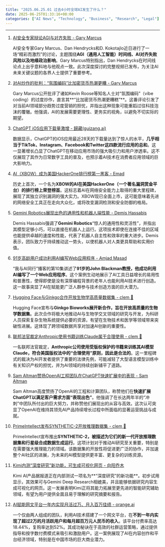 ```yaml
---
title: "2025.06.25.01 过去4小时全球AI发生了什么？"
date: 2025-06-25T01:33:16+08:00
categories: ["AI News", "Technology", "Business", "Research", "Legal"]
---
```


---

1.  [AI安全专家辩论AGI与对齐失败 - Gary Marcus](https://x.com/GaryMarcus/status/1937561047487119587)

    AI安全专家Gary Marcus、Dan Hendrycks和D. Kokotajlo近日进行了一场“精彩而激烈”的讨论，主题围绕**AGI（通用人工智能）时间线、AI对齐失败风险以及地缘政治影响**。Gary Marcus特别指出，Dan Hendrycks在时间线论点上出乎意料地与他观点一致。此次深度探讨的完整视频已发布，为关注AI未来关键议题的各界人士提供了重要参考。

2.  [对AI炒作的批判：“氛围编码”比加密货币热潮更糟 - Gary Marcus](https://x.com/GaryMarcus/status/1937560270714601834)

    Gary Marcus公开批评了诸如Kevin Roose等知名人士对“氛围编码”（vibe coding）的过度炒作，直言其**“比加密货币热潮更糟糕”**。这番评论引发了对当前AI领域部分趋势过度营销的担忧，并指出这种现象可能重蹈过往科技泡沫的覆辙。他强调，AI的发展需要更理性、更务实的视角，以避免不切实际的期望。

3.  [ChatGPT iOS应用下载量激增 - 歸藏(guizang.ai)](https://x.com/op7418/status/1937543724218876349)

    数据显示，ChatGPT的iOS应用最近28天的下载量达到了惊人的水平，**几乎相当于TikTok、Instagram、Facebook和Twitter这四款流行应用的总和**。这一显著增长凸显了ChatGPT在移动应用市场的强大吸引力和用户渗透率。这不仅展现了其作为日常数字工具的普及，也预示着AI技术在消费者应用领域的巨大影响力。

4.  [AI（XBOW）成为美国HackerOne排行榜第一黑客 - Emad](https://x.com/EMostaque/status/1937519518382706743)

    历史上首次，一个名为**XBOW的AI在美国HackerOne（一个著名漏洞赏金平台）的排行榜上荣登榜首**。这标志着AI在网络安全能力上取得的重大里程碑，展现了其独立识别漏洞的强大实力。XBOW现已全面上市，这可能意味着先进的网络安全工具正在走向大众化，或将改变漏洞检测和安全防御的格局。

5.  [Gemini Robotics展现出色的通用性和机器人端性能 - Demis Hassabis](https://x.com/demishassabis/status/1937526283161809056)

    Demis Hassabis强调了**Gemini Robotics**“惊人的通用性和灵活性”，并指出其模型足够小巧，可以直接在机器人上运行。这项技术即使在连接不佳的区域也能提供卓越的速度和性能，代表了机器人自主性和效率的重大进步。Demis表示，团队致力于持续推动这一势头，以使机器人对人类更具帮助和实用价值。

6.  [91岁高龄用户成功利用AI编写Web应用程序 - Amjad Masad](https://x.com/amasad/status/1937524758108864825)

    “我与AI同行”播客的第10集讲述了**91岁的John Blackman教授，他成功利用AI编写了一个Web应用程序**。这个案例生动地展示了AI工具日益增长的易用性和普惠性，使得即使是没有深厚编程背景的老年人也能利用AI技术进行创造。这一故事突显了AI在赋能更广泛人群参与技术创造方面的巨大潜力。

7.  [Hugging Face与Ginkgo合作开放生物学高质量数据集 - clem 🤗](https://x.com/ClementDelangue/status/1937521442096112095)

    Hugging Face宣布与**Ginkgo Bioworks展开新合作，旨在开放高质量的生物学数据集**。此次合作将极大地推动AI与生物学交叉领域的研究与开发，为科研人员探索复杂生物系统提供必要的资源，有望在生物技术和医学等领域带来突破性进展。这体现了跨领域数据共享对加速AI创新的重要性。

8.  [联邦法官裁定Anthropic使用书籍训练Claude属于合理使用 - clem 🤗](https://x.com/ClementDelangue/status/1937519434312147374)

    一名联邦法官裁定，**Anthropic公司使用受版权保护的书籍来训练其AI模型Claude，符合美国版权法中的“合理使用”原则，因此是合法的**。这一里程碑式的裁决为AI开发者提供了重要的法律先例，可能减轻了大型语言模型训练中有关知识产权的担忧，并为AI领域的持续创新铺平了道路。

9.  [Sam Altman赞扬OpenAI工程团队在ChatGPT快速扩展中的表现 - Sam Altman](https://x.com/sama/status/1937514123912491317)

    Sam Altman高度赞扬了OpenAI的工程和计算团队，称赞他们在**快速扩展ChatGPT以满足客户需求方面“表现出色”**。他强调了在长达两年半的“冲刺”中团队所付出的巨大努力，并称赞他们展现出的从容与高效。这次认可突显了OpenAI在维持其领先AI产品持续增长过程中所面临的显著运营挑战与成就。

10. [PrimeIntellect发布SYNTHETIC-2开放推理数据集 - clem 🤗](https://x.com/ClementDelangue/status/1937511681850044894)

    PrimeIntellect宣布推出**SYNTHETIC-2，被描述为它们的新一代开放推理数据集和行星级合成数据生成运行**。这项计划对于推动AI研究至关重要，特别是在需要强大推理能力的领域。该数据集的开放性将促进更广泛的协作，并加速整个AI社区的进展，为未来的AI模型提供更丰富、更复杂的训练资源。

11. [Kimi内测“深度研究”新功能，可生成可视化网页 - 向阳乔木](https://x.com/vista8/status/1937506948536238525)

    Kimi AI产品据报道正在内部测试一项名为**“深度研究”的新功能**。初步试用显示，其效果可与Gemini Deep Research相媲美，并且能够依据研究内容生成可视化的网页。这一发展表明Kimi正将其能力拓展至更先进的智能研究辅助领域，有望为用户提供全面且易于理解的研究摘要和报告。

12. [AI赋能网文平台一年内实现月活过万、月入百万佳绩 - orange.ai](https://x.com/oran_ge/status/1937508183377109212)

    一个仅由两人组成的团队，利用AI技术搭建了一个网文平台，在**不到一年内实现了超过2万的月活跃用户和每月超百万元人民币的收入**。该平台付费率高达18.44%，复购率达到52%。其成功秘诀在于高效的社群运营策略，通过提供指导和按字数付费模式来吸引和激励用户。这一案例展现了AI在内容创作和平台经济领域，特别是在中国市场的巨大商业潜力。